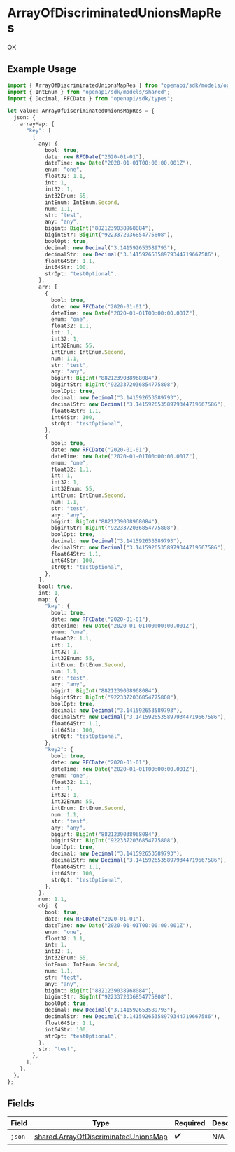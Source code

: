 # ArrayOfDiscriminatedUnionsMapRes

OK

## Example Usage

```typescript
import { ArrayOfDiscriminatedUnionsMapRes } from "openapi/sdk/models/operations";
import { IntEnum } from "openapi/sdk/models/shared";
import { Decimal, RFCDate } from "openapi/sdk/types";

let value: ArrayOfDiscriminatedUnionsMapRes = {
  json: {
    arrayMap: {
      "key": [
        {
          any: {
            bool: true,
            date: new RFCDate("2020-01-01"),
            dateTime: new Date("2020-01-01T00:00:00.001Z"),
            enum: "one",
            float32: 1.1,
            int: 1,
            int32: 1,
            int32Enum: 55,
            intEnum: IntEnum.Second,
            num: 1.1,
            str: "test",
            any: "any",
            bigint: BigInt("8821239038968084"),
            bigintStr: BigInt("9223372036854775808"),
            boolOpt: true,
            decimal: new Decimal("3.141592653589793"),
            decimalStr: new Decimal("3.14159265358979344719667586"),
            float64Str: 1.1,
            int64Str: 100,
            strOpt: "testOptional",
          },
          arr: [
            {
              bool: true,
              date: new RFCDate("2020-01-01"),
              dateTime: new Date("2020-01-01T00:00:00.001Z"),
              enum: "one",
              float32: 1.1,
              int: 1,
              int32: 1,
              int32Enum: 55,
              intEnum: IntEnum.Second,
              num: 1.1,
              str: "test",
              any: "any",
              bigint: BigInt("8821239038968084"),
              bigintStr: BigInt("9223372036854775808"),
              boolOpt: true,
              decimal: new Decimal("3.141592653589793"),
              decimalStr: new Decimal("3.14159265358979344719667586"),
              float64Str: 1.1,
              int64Str: 100,
              strOpt: "testOptional",
            },
            {
              bool: true,
              date: new RFCDate("2020-01-01"),
              dateTime: new Date("2020-01-01T00:00:00.001Z"),
              enum: "one",
              float32: 1.1,
              int: 1,
              int32: 1,
              int32Enum: 55,
              intEnum: IntEnum.Second,
              num: 1.1,
              str: "test",
              any: "any",
              bigint: BigInt("8821239038968084"),
              bigintStr: BigInt("9223372036854775808"),
              boolOpt: true,
              decimal: new Decimal("3.141592653589793"),
              decimalStr: new Decimal("3.14159265358979344719667586"),
              float64Str: 1.1,
              int64Str: 100,
              strOpt: "testOptional",
            },
          ],
          bool: true,
          int: 1,
          map: {
            "key": {
              bool: true,
              date: new RFCDate("2020-01-01"),
              dateTime: new Date("2020-01-01T00:00:00.001Z"),
              enum: "one",
              float32: 1.1,
              int: 1,
              int32: 1,
              int32Enum: 55,
              intEnum: IntEnum.Second,
              num: 1.1,
              str: "test",
              any: "any",
              bigint: BigInt("8821239038968084"),
              bigintStr: BigInt("9223372036854775808"),
              boolOpt: true,
              decimal: new Decimal("3.141592653589793"),
              decimalStr: new Decimal("3.14159265358979344719667586"),
              float64Str: 1.1,
              int64Str: 100,
              strOpt: "testOptional",
            },
            "key2": {
              bool: true,
              date: new RFCDate("2020-01-01"),
              dateTime: new Date("2020-01-01T00:00:00.001Z"),
              enum: "one",
              float32: 1.1,
              int: 1,
              int32: 1,
              int32Enum: 55,
              intEnum: IntEnum.Second,
              num: 1.1,
              str: "test",
              any: "any",
              bigint: BigInt("8821239038968084"),
              bigintStr: BigInt("9223372036854775808"),
              boolOpt: true,
              decimal: new Decimal("3.141592653589793"),
              decimalStr: new Decimal("3.14159265358979344719667586"),
              float64Str: 1.1,
              int64Str: 100,
              strOpt: "testOptional",
            },
          },
          num: 1.1,
          obj: {
            bool: true,
            date: new RFCDate("2020-01-01"),
            dateTime: new Date("2020-01-01T00:00:00.001Z"),
            enum: "one",
            float32: 1.1,
            int: 1,
            int32: 1,
            int32Enum: 55,
            intEnum: IntEnum.Second,
            num: 1.1,
            str: "test",
            any: "any",
            bigint: BigInt("8821239038968084"),
            bigintStr: BigInt("9223372036854775808"),
            boolOpt: true,
            decimal: new Decimal("3.141592653589793"),
            decimalStr: new Decimal("3.14159265358979344719667586"),
            float64Str: 1.1,
            int64Str: 100,
            strOpt: "testOptional",
          },
          str: "test",
        },
      ],
    },
  },
};
```

## Fields

| Field                                                                                               | Type                                                                                                | Required                                                                                            | Description                                                                                         |
| --------------------------------------------------------------------------------------------------- | --------------------------------------------------------------------------------------------------- | --------------------------------------------------------------------------------------------------- | --------------------------------------------------------------------------------------------------- |
| `json`                                                                                              | [shared.ArrayOfDiscriminatedUnionsMap](../../../sdk/models/shared/arrayofdiscriminatedunionsmap.md) | :heavy_check_mark:                                                                                  | N/A                                                                                                 |